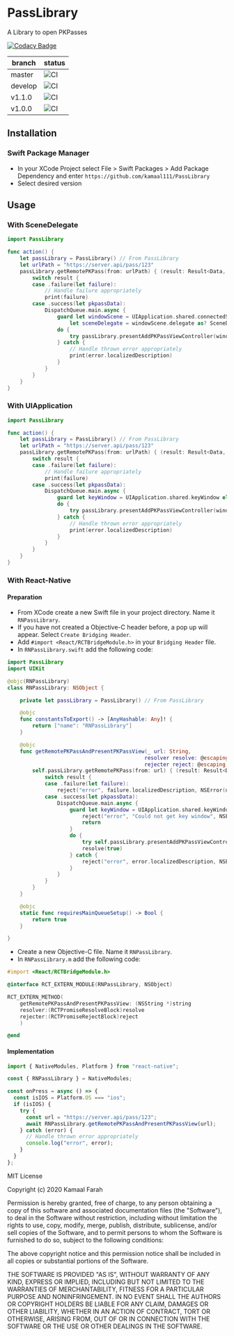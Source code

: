 # PassLibrary

A Library to open PKPasses

[![Codacy Badge](https://app.codacy.com/project/badge/Grade/93f62ad927354005bace45e6bff5346f)](https://www.codacy.com/manual/kamaal111/PassLibrary?utm_source=github.com&utm_medium=referral&utm_content=kamaal111/PassLibrary&utm_campaign=Badge_Grade)

| branch  | status                                                                                        |
| ------- | --------------------------------------------------------------------------------------------- |
| master  | ![CI](https://github.com/kamaal111/PassLibrary/workflows/CI/badge.svg?branch=master)          |
| develop | ![CI](https://github.com/kamaal111/PassLibrary/workflows/CI/badge.svg?branch=develop)         |
| v1.1.0  | ![CI](https://github.com/kamaal111/PassLibrary/workflows/CI/badge.svg?branch=release%2F1.1.0) |
| v1.0.0  | ![CI](https://github.com/kamaal111/PassLibrary/workflows/CI/badge.svg?branch=release%2F1.0.0) |

## Installation

### Swift Package Manager

- In your XCode Project select File > Swift Packages > Add Package Dependency and enter `https://github.com/kamaal111/PassLibrary`
- Select desired version

## Usage

### With SceneDelegate

```swift
import PassLibrary

func action() {
    let passLibrary = PassLibrary() // From PassLibrary
    let urlPath = "https://server.api/pass/123"
    passLibrary.getRemotePKPass(from: urlPath) { (result: Result<Data, Error>) in
        switch result {
        case .failure(let failure):
            // Handle failure appropriately
            print(failure)
        case .success(let pkpassData):
            DispatchQueue.main.async {
                guard let windowScene = UIApplication.shared.connectedScenes.first as? UIWindowScene,
                    let sceneDelegate = windowScene.delegate as? SceneDelegate else { return }
                do {
                    try passLibrary.presentAddPKPassViewController(window: sceneDelegate.window, pkpassData: pkpassData)
                } catch {
                    // Handle thrown error appropriately
                    print(error.localizedDescription)
                }
            }
        }
    }
}
```

### With UIApplication

```swift
import PassLibrary

func action() {
    let passLibrary = PassLibrary() // From PassLibrary
    let urlPath = "https://server.api/pass/123"
    passLibrary.getRemotePKPass(from: urlPath) { (result: Result<Data, Error>) in
        switch result {
        case .failure(let failure):
            // Handle failure appropriately
            print(failure)
        case .success(let pkpassData):
            DispatchQueue.main.async {
                guard let keyWindow = UIApplication.shared.keyWindow else { return }
                do {
                    try passLibrary.presentAddPKPassViewController(window: keyWindow, pkpassData: pkpassData)
                } catch {
                    // Handle thrown error appropriately
                    print(error.localizedDescription)
                }
            }
        }
    }
}
```

### With React-Native

#### Preparation

- From XCode create a new Swift file in your project directory. Name it `RNPassLibrary`.
- If you have not created a Objective-C header before, a pop up will appear. Select `Create Bridging Header`.
- Add `#import <React/RCTBridgeModule.h>` in your `Bridging Header` file.
- In `RNPassLibrary.swift` add the following code:

```swift
import PassLibrary
import UIKit

@objc(RNPassLibrary)
class RNPassLibrary: NSObject {

    private let passLibrary = PassLibrary() // From PassLibrary

    @objc
    func constantsToExport() -> [AnyHashable: Any]! {
        return ["name": "RNPassLibrary"]
    }

    @objc
    func getRemotePKPassAndPresentPKPassView(_ url: String,
                                            resolver resolve: @escaping RCTPromiseResolveBlock,
                                            rejecter reject: @escaping RCTPromiseRejectBlock) {
        self.passLibrary.getRemotePKPass(from: url) { (result: Result<Data, Error>) in
            switch result {
            case .failure(let failure):
                reject("error", failure.localizedDescription, NSError(domain: failure.localizedDescription, code: 400, userInfo: nil))
            case .success(let pkpassData):
                DispatchQueue.main.async {
                    guard let keyWindow = UIApplication.shared.keyWindow else {
                        reject("error", "Could not get key window", NSError(domain: "Could not get key window", code: 400, userInfo: nil))
                        return
                    }
                    do {
                        try self.passLibrary.presentAddPKPassViewController(window: keyWindow, pkpassData: pkpassData)
                        resolve(true)
                    } catch {
                        reject("error", error.localizedDescription, NSError(domain: error.localizedDescription, code: 400, userInfo: nil))
                    }
                }
            }
        }
    }

    @objc
    static func requiresMainQueueSetup() -> Bool {
        return true
    }

}
```

- Create a new Objective-C file. Name it `RNPassLibrary`.
- In `RNPassLibrary.m` add the following code:

```objectivec
#import <React/RCTBridgeModule.h>

@interface RCT_EXTERN_MODULE(RNPassLibrary, NSObject)

RCT_EXTERN_METHOD(
    getRemotePKPassAndPresentPKPassView: (NSString *)string
    resolver:(RCTPromiseResolveBlock)resolve
    rejecter:(RCTPromiseRejectBlock)reject
    )

@end
```

#### Implementation

```javascript
import { NativeModules, Platform } from "react-native";

const { RNPassLibrary } = NativeModules;

const onPress = async () => {
  const isIOS = Platform.OS === "ios";
  if (isIOS) {
    try {
      const url = "https://server.api/pass/123";
      await RNPassLibrary.getRemotePKPassAndPresentPKPassView(url);
    } catch (error) {
      // Handle thrown error appropriately
      console.log("error", error);
    }
  }
};
```

MIT License

Copyright (c) 2020 Kamaal Farah

Permission is hereby granted, free of charge, to any person obtaining a copy
of this software and associated documentation files (the "Software"), to deal
in the Software without restriction, including without limitation the rights
to use, copy, modify, merge, publish, distribute, sublicense, and/or sell
copies of the Software, and to permit persons to whom the Software is
furnished to do so, subject to the following conditions:

The above copyright notice and this permission notice shall be included in all
copies or substantial portions of the Software.

THE SOFTWARE IS PROVIDED "AS IS", WITHOUT WARRANTY OF ANY KIND, EXPRESS OR
IMPLIED, INCLUDING BUT NOT LIMITED TO THE WARRANTIES OF MERCHANTABILITY,
FITNESS FOR A PARTICULAR PURPOSE AND NONINFRINGEMENT. IN NO EVENT SHALL THE
AUTHORS OR COPYRIGHT HOLDERS BE LIABLE FOR ANY CLAIM, DAMAGES OR OTHER
LIABILITY, WHETHER IN AN ACTION OF CONTRACT, TORT OR OTHERWISE, ARISING FROM,
OUT OF OR IN CONNECTION WITH THE SOFTWARE OR THE USE OR OTHER DEALINGS IN THE
SOFTWARE.
